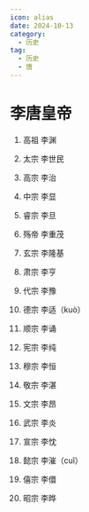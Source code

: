 ```yaml
---
icon: alias
date: 2024-10-13
category:
  - 历史
tag:
  - 历史
  - 唐
---
```


# 李唐皇帝

<!-- more -->    

1. 高祖 李渊

2. 太宗 李世民

3. 高宗 李治

4. 中宗 李显

5. 睿宗 李旦

6. 殇帝 李重茂

7. 玄宗 李隆基

8. 肃宗 李亨

9. 代宗 李豫

10. 德宗 李适（kuò）

11. 顺宗 李诵

12. 宪宗 李纯

13. 穆宗 李恒

14. 敬宗 李湛 

15. 文宗 李昂

16. 武宗 李炎

17. 宣宗 李忱

18. 懿宗 李漼（cuǐ）

19. 僖宗 李儇

20. 昭宗 李晔